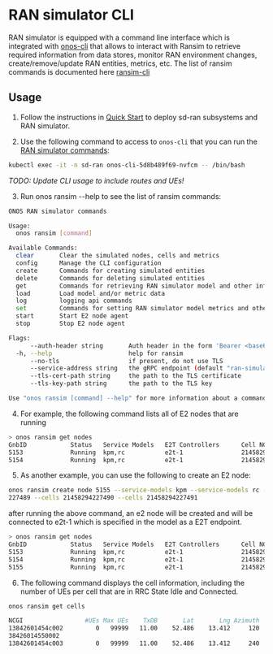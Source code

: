 # RAN simulator CLI

RAN simulator is equipped with a command line interface which is integrated with
[onos-cli](https://github.com/onosproject/onos-cli) that allows to interact with Ransim to retrieve required information from data stores,
monitor RAN environment changes, create/remove/update RAN entities, metrics, etc.
The list of ransim commands is documented here [ransim-cli](https://github.com/onosproject/onos-cli/blob/master/docs/cli/onos_ransim.md) 

## Usage 

1) Follow the instructions in [Quick Start](quick_start.md) to deploy 
sd-ran subsystems and RAN simulator. 
   
2) Use the following command to access to `onos-cli` that you can run the [RAN simulator commands][ransim-cli]:

```bash
kubectl exec -it -n sd-ran onos-cli-5d8b489f69-nvfcm -- /bin/bash
```

_TODO: Update CLI usage to include routes and UEs!_

3) Run onos ransim --help to see the list of ransim commands:
```bash
ONOS RAN simulator commands

Usage:
  onos ransim [command]

Available Commands:
  clear       Clear the simulated nodes, cells and metrics
  config      Manage the CLI configuration
  create      Commands for creating simulated entities
  delete      Commands for deleting simulated entities
  get         Commands for retrieving RAN simulator model and other information
  load        Load model and/or metric data
  log         logging api commands
  set         Commands for setting RAN simulator model metrics and other information
  start       Start E2 node agent
  stop        Stop E2 node agent

Flags:
      --auth-header string       Auth header in the form 'Bearer <base64>'
  -h, --help                     help for ransim
      --no-tls                   if present, do not use TLS
      --service-address string   the gRPC endpoint (default "ran-simulator:5150")
      --tls-cert-path string     the path to the TLS certificate
      --tls-key-path string      the path to the TLS key

Use "onos ransim [command] --help" for more information about a command.
```

4) For example, the following command lists all of  E2 nodes that are running
```bash
> onos ransim get nodes
GnbID            Status   Service Models   E2T Controllers      Cell NCGIs
5153             Running  kpm,rc           e2t-1                21458294227473,21458294227474,21458294227475
5154             Running  kpm,rc           e2t-1                21458294227489,21458294227490,21458294227475
```

5) As another example, you can use the following to create an E2 node:
```bash
onos ransim create node 5155 --service-models kpm --service-models rc --controllers e2t-1 --cells 21458294
227489 --cells 21458294227490 --cells 21458294227491
```

after running the above command, an e2 node will be created and will be 
connected to e2t-1 which is specified in the model as a E2T endpoint.
```bash
> onos ransim get nodes 
GnbID            Status   Service Models   E2T Controllers      Cell NCGIs
5153             Running  kpm,rc           e2t-1                21458294227473,21458294227474,21458294227475
5154             Running  kpm,rc           e2t-1                21458294227489,21458294227490,21458294227475
5155             Running  kpm,rc           e2t-1                21458294227489,21458294227490,21458294227491
```

6) The following command displays the cell information, including the number of UEs per cell that are in RRC State Idle and Connected.

```bash
onos ransim get cells                                                                                                             Shads-MBP.attlocal.net: Wed Aug 18 20:29:44 2021

NCGI                 #UEs Max UEs    TxDB       Lat       Lng Azimuth     Arc   A3Offset     TTT  A3Hyst CellOffset FreqOffset      PCI    Color Idle Conn Neighbors
13842601454c002         0   99999   11.00    52.486    13.412     120     120          0       0       0          0          0      148    green   49,   17, 13842601454c001,13842601454c003,1
38426014550002
13842601454c003         0   99999   11.00    52.486    13.412     240     120          0       0       0          0          0      480    green   92,  102, 13842601454c001,13842601454c002,1
```


[ransim-cli]: https://github.com/onosproject/onos-cli/blob/master/docs/cli/onos_ransim.md

